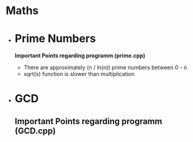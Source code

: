 # Maths
 - # Prime Numbers 
 
    **Important Points regarding programm (prime.cpp)**

    - There are approximately (n / ln(n)) prime numbers between 0 - n
    - sqrt(x) function is slower than multiplication

 - # GCD
    **Important Points regarding programm (GCD.cpp)**
    - 